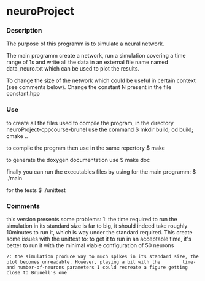 # neuroProject

### Description  ###
The purpose of this programm is to simulate a neural network.

The main programm create a network, run a simulation covering a time range of 1s and write all the data in an external file name named data_neuro.txt which can be used to plot the results.

To change the size of the network which could be useful in certain context (see comments below). Change the constant N present in the file constant.hpp

### Use ###
to create all the files used to compile the program, in the directory neuroProject-cppcourse-brunel use the command
$ mkdir build; cd build; cmake ..

to compile the program then use in the same repertory
$ make

to generate the doxygen documentation use
$ make doc

finally you can run the executables files by using
for the main programm:
$ ./main

for the tests
$ ./unittest

### Comments ###

this version presents some problems:
	1: the time required to run the simulation in its standard size is far to big, it should indeed take roughly 10minutes to run it, 		   which is way under the standard required.
	   This create some issues with the unittest to: to get it to run in an acceptable time, it's better to run it with the minimal  	    viable configuration of 50 neurons
 
	2: the simulation produce way to much spikes in its standard size, the plot becomes unreadable. However, playing a bit with the 	   time- and number-of-neurons parameters I could recreate a figure getting close to Brunell's one



